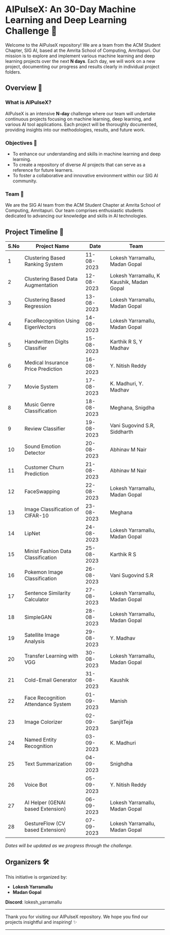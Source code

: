 # AIPulseX: An 30-Day Machine Learning and Deep Learning Challenge 🚀

Welcome to the AIPulseX repository! We are a team from the ACM Student Chapter, SIG AI, based at the Amrita School of Computing, Amritapuri. Our mission is to explore and implement various machine learning and deep learning projects over the next **N days**. Each day, we will work on a new project, documenting our progress and results clearly in individual project folders.

## Overview 🌟

### What is AIPulseX?

AIPulseX is an intensive **N-day** challenge where our team will undertake continuous projects focusing on machine learning, deep learning, and various AI tool applications. Each project will be thoroughly documented, providing insights into our methodologies, results, and future work.

### Objectives 🎯

- To enhance our understanding and skills in machine learning and deep learning.
- To create a repository of diverse AI projects that can serve as a reference for future learners.
- To foster a collaborative and innovative environment within our SIG AI community.

### Team 👥

We are the SIG AI team from the ACM Student Chapter at Amrita School of Computing, Amritapuri. Our team comprises enthusiastic students dedicated to advancing our knowledge and skills in AI technologies.

## Project Timeline 📅

| S.No | Project Name                              | Date       | Team                                      |
| ---- | ----------------------------------------- | ---------- | ----------------------------------------- |
| 1    | Clustering Based Ranking System           | 11-08-2023 | Lokesh Yarramallu, Madan Gopal            |
| 2    | Clustering Based Data Augmentation        | 12-08-2023 | Lokesh Yarramallu, K Kaushik, Madan Gopal |
| 3    | Clustering Based Regression               | 13-08-2023 | Lokesh Yarramallu, Madan Gopal            |
| 4    | FaceRecognition Using EigenVectors        | 14-08-2023 | Lokesh Yarramallu, Madan Gopal            |
| 5    | Handwritten Digits Classifier             | 15-08-2023 | Karthik R S, Y Madhav                     |
| 6    | Medical Insurance Price Prediction        | 16-08-2023 | Y. Nitish Reddy                           |
| 7    | Movie System                              | 17-08-2023 | K. Madhuri, Y. Madhav                     |
| 8    | Music Genre Classification                | 18-08-2023 | Meghana, Snigdha                          |
| 9    | Review Classifier                         | 19-08-2023 | Vani Sugovind S.R, Siddharth              |
| 10   | Sound Emotion Detector                    | 20-08-2023 | Abhinav M Nair                            |
| 11   | Customer Churn Prediction                 | 21-08-2023 | Abhinav M Nair                            |
| 12   | FaceSwapping                              | 22-08-2023 | Lokesh Yarramallu, Madan Gopal            |
| 13   | Image Classification of CIFAR-10          | 23-08-2023 | Meghana                                   |
| 14   | LipNet                                    | 24-08-2023 | Lokesh Yarramallu, Madan Gopal            |
| 15   | Minist Fashion Data Classification        | 25-08-2023 | Karthik R S                               |
| 16   | Pokemon Image Classification              | 26-08-2023 | Vani Sugovind S.R                         |
| 17   | Sentence Similarity Calculator            | 27-08-2023 | Lokesh Yarramallu, Madan Gopal            |
| 18   | SimpleGAN                                 | 28-08-2023 | Lokesh Yarramallu, Madan Gopal            |
| 19   | Satellite Image Analysis                  | 29-08-2023 | Y. Madhav                                 |
| 20   | Transfer Learning with VGG                | 30-08-2023 | Lokesh Yarramallu, Madan Gopal            |
| 21   | Cold-Email Generator                      | 31-08-2023 | Kaushik                                   |
| 22   | Face Recognition Attendance System        | 01-09-2023 | Manish                                    |
| 23   | Image Colorizer                           | 02-09-2023 | SanjitTeja                                |
| 24   | Named Entity Recognition                  | 03-09-2023 | K. Madhuri                                |
| 25   | Text Summarization                        | 04-09-2023 | Snighdha                                  |
| 26   | Voice Bot                                 | 05-09-2023 | Y. Nitish Reddy                           |
| 27   | AI Helper (GENAI based Extension)         | 06-09-2023 | Lokesh Yarramallu, Madan Gopal            |
| 28   | GestureFlow (CV based Extension)          | 07-09-2023 | Lokesh Yarramallu, Madan Gopal            |

_Dates will be updated as we progress through the challenge._

## Organizers 🛠️

This initiative is organized by:

- **Lokesh Yarramallu**
- **Madan Gopal**

**Discord**: lokesh_yarramallu

---

Thank you for visiting our AIPulseX repository. We hope you find our projects insightful and inspiring! ✨

---
